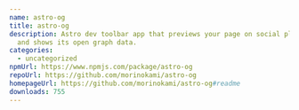 ```yaml
---
name: astro-og
title: astro-og
description: Astro dev toolbar app that previews your page on social platforms
  and shows its open graph data.
categories:
  - uncategorized
npmUrl: https://www.npmjs.com/package/astro-og
repoUrl: https://github.com/morinokami/astro-og
homepageUrl: https://github.com/morinokami/astro-og#readme
downloads: 755
---
```

